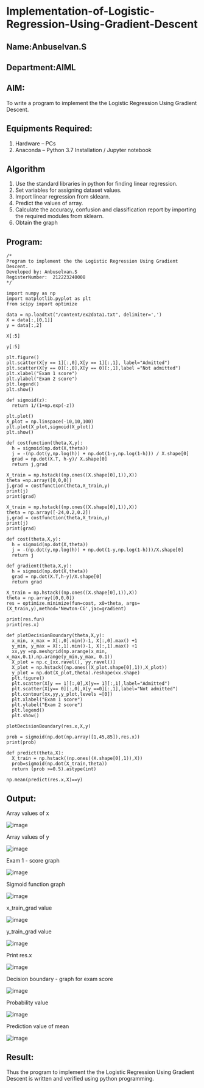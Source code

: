 # Implementation-of-Logistic-Regression-Using-Gradient-Descent
## Name:Anbuselvan.S
## Department:AIML
## AIM:
To write a program to implement the the Logistic Regression Using Gradient Descent.

## Equipments Required:
1. Hardware – PCs
2. Anaconda – Python 3.7 Installation / Jupyter notebook

## Algorithm
1. Use the standard libraries in python for finding linear regression.
2. Set variables for assigning dataset values.
3. Import linear regression from sklearn.
4. Predict the values of array.
5. Calculate the accuracy, confusion and classification report by importing the required modules from sklearn.
6. Obtain the graph 

## Program:
```
/*
Program to implement the the Logistic Regression Using Gradient Descent.
Developed by: Anbuselvan.S
RegisterNumber:  212223240008
*/
```
```
import numpy as np
import matplotlib.pyplot as plt
from scipy import optimize

data = np.loadtxt("/content/ex2data1.txt", delimiter=',')
X = data[:,[0,1]]
y = data[:,2]

X[:5]

y[:5]

plt.figure()
plt.scatter(X[y == 1][:,0],X[y == 1][:,1], label="Admitted")
plt.scatter(X[y == 0][:,0],X[y == 0][:,1],label ="Not admitted")
plt.xlabel("Exam 1 score")
plt.ylabel("Exam 2 score")
plt.legend()
plt.show()

def sigmoid(z):
  return 1/(1+np.exp(-z))

plt.plot()
X_plot = np.linspace(-10,10,100)
plt.plot(X_plot,sigmoid(X_plot))
plt.show()

def costfunction(theta,X,y):
  h = sigmoid(np.dot(X,theta))
  j = -(np.dot(y,np.log(h)) + np.dot(1-y,np.log(1-h))) / X.shape[0]
  grad = np.dot(X.T, h-y)/ X.shape[0]
  return j,grad

X_train = np.hstack((np.ones((X.shape[0],1)),X))
theta =np.array([0,0,0])
j,grad = costfunction(theta,X_train,y)
print(j)
print(grad)

X_train = np.hstack((np.ones((X.shape[0],1)),X))
theta = np.array([-24,0.2,0.2])
j,grad = costfunction(theta,X_train,y)
print(j)
print(grad)

def cost(theta,X,y):
  h = sigmoid(np.dot(X,theta))
  j = -(np.dot(y,np.log(h)) + np.dot(1-y,np.log(1-h)))/X.shape[0]
  return j

def gradient(theta,X,y):
  h = sigmoid(np.dot(X,theta))
  grad = np.dot(X.T,h-y)/X.shape[0]
  return grad

X_train = np.hstack((np.ones((X.shape[0],1)),X))
theta = np.array([0,0,0])
res = optimize.minimize(fun=cost, x0=theta, args=(X_train,y),method='Newton-CG',jac=gradient)

print(res.fun)
print(res.x)

def plotDecisionBoundary(theta,X,y):
  x_min, x_max = X[:,0].min()-1, X[:,0].max() +1
  y_min, y_max = X[:,1].min()-1, X[:,1].max() +1
  xx,yy =np.meshgrid(np.arange(x_min, x_max,0.1),np.arange(y_min,y_max, 0.1))
  X_plot = np.c_[xx.ravel(), yy.ravel()]
  X_plot = np.hstack((np.ones((X_plot.shape[0],1)),X_plot))
  y_plot = np.dot(X_plot,theta).reshape(xx.shape)
  plt.figure()
  plt.scatter(X[y == 1][:,0],X[y== 1][:,1],label="Admitted")
  plt.scatter(X[y== 0][:,0],X[y ==0][:,1],label="Not admitted")
  plt.contour(xx,yy,y_plot,levels =[0])
  plt.xlabel("Exam 1 score")
  plt.ylabel("Exam 2 score")
  plt.legend()
  plt.show()

plotDecisionBoundary(res.x,X,y)

prob = sigmoid(np.dot(np.array([1,45,85]),res.x))
print(prob)

def predict(theta,X):
  X_train = np.hstack((np.ones((X.shape[0],1)),X))
  prob=sigmoid(np.dot(X_train,theta))
  return (prob >=0.5).astype(int)

np.mean(predict(res.x,X)==y)
```

## Output:
Array values of x

![image](https://github.com/Deeksha78/-Implementation-of-Logistic-Regression-Using-Gradient-Descent/assets/128116204/de5e8a03-9bae-4d4a-979e-088ead3cad76)

Array values of y

![image](https://github.com/Deeksha78/-Implementation-of-Logistic-Regression-Using-Gradient-Descent/assets/128116204/c50226ec-72fc-43d3-b951-2a3195ad42c2)

Exam 1 - score graph

![image](https://github.com/Deeksha78/-Implementation-of-Logistic-Regression-Using-Gradient-Descent/assets/128116204/ec307286-f430-4c15-baa2-8d3edf368302)

Sigmoid function graph

![image](https://github.com/Deeksha78/-Implementation-of-Logistic-Regression-Using-Gradient-Descent/assets/128116204/e6ae5661-edd3-45b0-ba6e-f8124ee21f0c)

x_train_grad value

![image](https://github.com/Deeksha78/-Implementation-of-Logistic-Regression-Using-Gradient-Descent/assets/128116204/2f87ed74-f0c7-4aa2-855f-ee7de9af6b72)

y_train_grad value

![image](https://github.com/Deeksha78/-Implementation-of-Logistic-Regression-Using-Gradient-Descent/assets/128116204/5b20fab0-8969-4e76-aed1-f381c5c43082)

Print res.x

![image](https://github.com/Deeksha78/-Implementation-of-Logistic-Regression-Using-Gradient-Descent/assets/128116204/295bd33b-d2b4-491d-85ae-84e4d8fa01c2)

Decision boundary - graph for exam score

![image](https://github.com/Deeksha78/-Implementation-of-Logistic-Regression-Using-Gradient-Descent/assets/128116204/34d98d0d-8f44-44d2-9607-c145759bf8cc)

Probability value

![image](https://github.com/Deeksha78/-Implementation-of-Logistic-Regression-Using-Gradient-Descent/assets/128116204/da042e43-0af6-4d57-bbb9-308add9ed88d)

Prediction value of mean

![image](https://github.com/Deeksha78/-Implementation-of-Logistic-Regression-Using-Gradient-Descent/assets/128116204/519c5a2b-ea3b-44f7-9947-7c2f624ca059)


## Result:
Thus the program to implement the the Logistic Regression Using Gradient Descent is written and verified using python programming.

